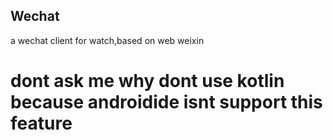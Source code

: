 ## Wechat
a wechat client for watch,based on web weixin
# dont ask me why dont use kotlin because androidide isnt support this feature

